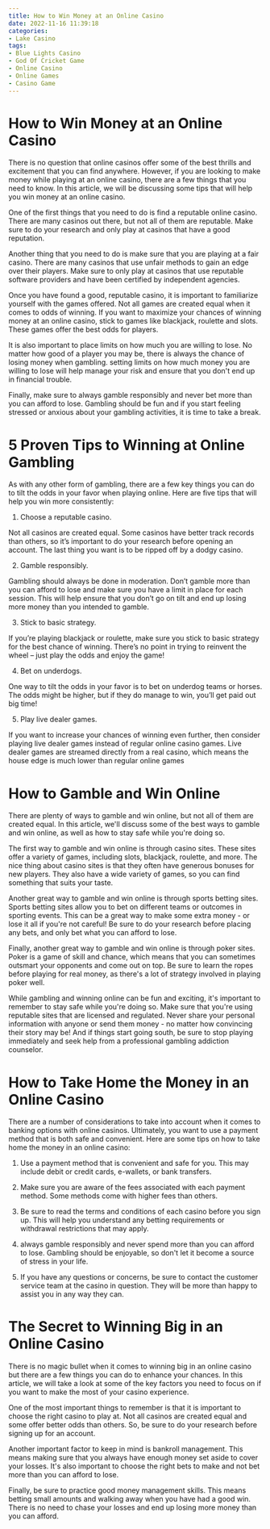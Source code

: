 ```yaml
---
title: How to Win Money at an Online Casino
date: 2022-11-16 11:39:18
categories:
- Lake Casino
tags:
- Blue Lights Casino
- God Of Cricket Game
- Online Casino
- Online Games
- Casino Game
---
```



#  How to Win Money at an Online Casino

There is no question that online casinos offer some of the best thrills and excitement that you can find anywhere. However, if you are looking to make money while playing at an online casino, there are a few things that you need to know. In this article, we will be discussing some tips that will help you win money at an online casino.

One of the first things that you need to do is find a reputable online casino. There are many casinos out there, but not all of them are reputable. Make sure to do your research and only play at casinos that have a good reputation.

Another thing that you need to do is make sure that you are playing at a fair casino. There are many casinos that use unfair methods to gain an edge over their players. Make sure to only play at casinos that use reputable software providers and have been certified by independent agencies.

Once you have found a good, reputable casino, it is important to familiarize yourself with the games offered. Not all games are created equal when it comes to odds of winning. If you want to maximize your chances of winning money at an online casino, stick to games like blackjack, roulette and slots. These games offer the best odds for players.

It is also important to place limits on how much you are willing to lose. No matter how good of a player you may be, there is always the chance of losing money when gambling. setting limits on how much money you are willing to lose will help manage your risk and ensure that you don't end up in financial trouble.

Finally, make sure to always gamble responsibly and never bet more than you can afford to lose. Gambling should be fun and if you start feeling stressed or anxious about your gambling activities, it is time to take a break.

#  5 Proven Tips to Winning at Online Gambling

As with any other form of gambling, there are a few key things you can do to tilt the odds in your favor when playing online. Here are five tips that will help you win more consistently:

1. Choose a reputable casino.

Not all casinos are created equal. Some casinos have better track records than others, so it’s important to do your research before opening an account. The last thing you want is to be ripped off by a dodgy casino.

2. Gamble responsibly.

Gambling should always be done in moderation. Don’t gamble more than you can afford to lose and make sure you have a limit in place for each session. This will help ensure that you don’t go on tilt and end up losing more money than you intended to gamble.

3. Stick to basic strategy.

If you’re playing blackjack or roulette, make sure you stick to basic strategy for the best chance of winning. There’s no point in trying to reinvent the wheel – just play the odds and enjoy the game!

4. Bet on underdogs.

One way to tilt the odds in your favor is to bet on underdog teams or horses. The odds might be higher, but if they do manage to win, you’ll get paid out big time!

5. Play live dealer games.

If you want to increase your chances of winning even further, then consider playing live dealer games instead of regular online casino games. Live dealer games are streamed directly from a real casino, which means the house edge is much lower than regular online games

#  How to Gamble and Win Online

There are plenty of ways to gamble and win online, but not all of them are created equal. In this article, we'll discuss some of the best ways to gamble and win online, as well as how to stay safe while you're doing so.

The first way to gamble and win online is through casino sites. These sites offer a variety of games, including slots, blackjack, roulette, and more. The nice thing about casino sites is that they often have generous bonuses for new players. They also have a wide variety of games, so you can find something that suits your taste.

Another great way to gamble and win online is through sports betting sites. Sports betting sites allow you to bet on different teams or outcomes in sporting events. This can be a great way to make some extra money - or lose it all if you're not careful! Be sure to do your research before placing any bets, and only bet what you can afford to lose.

Finally, another great way to gamble and win online is through poker sites. Poker is a game of skill and chance, which means that you can sometimes outsmart your opponents and come out on top. Be sure to learn the ropes before playing for real money, as there's a lot of strategy involved in playing poker well.

While gambling and winning online can be fun and exciting, it's important to remember to stay safe while you're doing so. Make sure that you're using reputable sites that are licensed and regulated. Never share your personal information with anyone or send them money - no matter how convincing their story may be! And if things start going south, be sure to stop playing immediately and seek help from a professional gambling addiction counselor.

#  How to Take Home the Money in an Online Casino

There are a number of considerations to take into account when it comes to banking options with online casinos. Ultimately, you want to use a payment method that is both safe and convenient. Here are some tips on how to take home the money in an online casino:

1. Use a payment method that is convenient and safe for you. This may include debit or credit cards, e-wallets, or bank transfers.

2. Make sure you are aware of the fees associated with each payment method. Some methods come with higher fees than others.

3. Be sure to read the terms and conditions of each casino before you sign up. This will help you understand any betting requirements or withdrawal restrictions that may apply.

4. always gamble responsibly and never spend more than you can afford to lose. Gambling should be enjoyable, so don't let it become a source of stress in your life.

5. If you have any questions or concerns, be sure to contact the customer service team at the casino in question. They will be more than happy to assist you in any way they can.

#  The Secret to Winning Big in an Online Casino

There is no magic bullet when it comes to winning big in an online casino but there are a few things you can do to enhance your chances. In this article, we will take a look at some of the key factors you need to focus on if you want to make the most of your casino experience.

One of the most important things to remember is that it is important to choose the right casino to play at. Not all casinos are created equal and some offer better odds than others. So, be sure to do your research before signing up for an account.

Another important factor to keep in mind is bankroll management. This means making sure that you always have enough money set aside to cover your losses. It's also important to choose the right bets to make and not bet more than you can afford to lose.

Finally, be sure to practice good money management skills. This means betting small amounts and walking away when you have had a good win. There is no need to chase your losses and end up losing more money than you can afford.